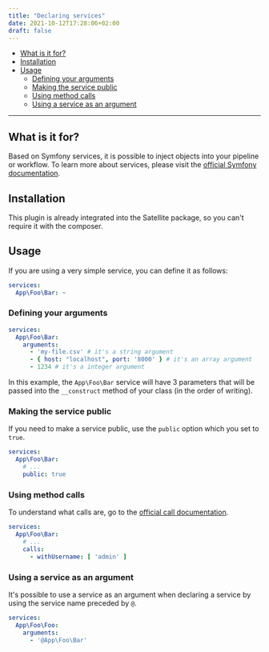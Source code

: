 ```yaml
---
title: "Declaring services"
date: 2021-10-12T17:28:06+02:00
draft: false
---
```


- [What is it for?](#what-is-it-for)
- [Installation](#installation)
- [Usage](#usage)
  - [Defining your arguments](#defining-your-arguments)
  - [Making the service public](#making-the-service-public)
  - [Using method calls](#using-method-calls)
  - [Using a service as an argument](#using-a-service-as-an-argument)

---

## What is it for?

Based on Symfony services, it is possible to inject objects into your pipeline or workflow.
To learn more about services, please visit the
[official Symfony documentation](https://symfony.com/doc/current/service_container.html).

## Installation

This plugin is already integrated into the Satellite package, so you can't require it with the composer.

## Usage

If you are using a very simple service, you can define it as follows:

```yaml
services:
  App\Foo\Bar: ~
```

### Defining your arguments

```yaml
services:
  App\Foo\Bar:
    arguments:
      - 'my-file.csv' # it's a string argument
      - { host: "localhost", port: '8000' } # it's an array argument
      - 1234 # it's a integer argument
```

In this example, the `App\Foo\Bar` service will have 3 parameters that will be passed into the 
`__construct` method of your class (in the order of writing).

### Making the service public

If you need to make a service public, use the `public` option which you set to `true`.

```yaml
services:
  App\Foo\Bar:
    # ...
    public: true
```

### Using method calls

To understand what calls are, go to the [official call documentation](https://symfony.com/doc/current/service_container/calls.html).

```yaml
services:
  App\Foo\Bar:
    # ...
    calls:
      - withUsername: [ 'admin' ]
```

### Using a service as an argument

It's possible to use a service as an argument when declaring a service by using the service name preceded by `@`.

```yaml
services:
  App\Foo\Foo:
    arguments:
      - '@App\Foo\Bar'
```
